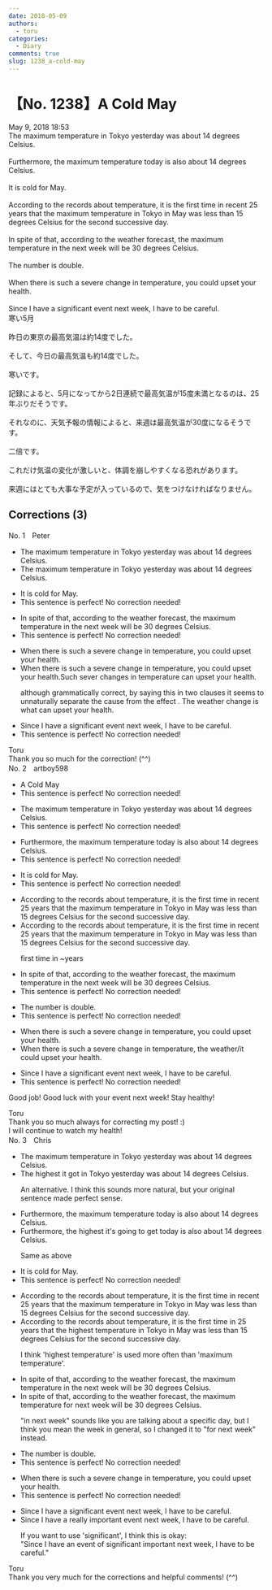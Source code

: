 ```yaml
---
date: 2018-05-09
authors:
  - toru
categories:
  - Diary
comments: true
slug: 1238_a-cold-may
---
```


# 【No. 1238】A Cold May
<div class="date">May 9, 2018 18:53</div>
<div id="post"><div id="body_show_ori">
The maximum temperature in Tokyo yesterday was about 14 degrees Celsius.<br/><br/>Furthermore, the maximum temperature today is also about 14 degrees Celsius.<br/><br/>It is cold for May.<br/><br/>According to the records about temperature, it is the first time in recent 25 years that the maximum temperature in Tokyo in May was less than 15 degrees Celsius for the second successive day.<br/><br/>In spite of that, according to the weather forecast, the maximum temperature in the next week will be 30 degrees Celsius.<br/><br/>The number is double.<br/><br/>When there is such a severe change in temperature, you could upset your health.<br/><br/>Since I have a significant event next week, I have to be careful.
</div></div>

<!-- more -->

<div id="post_ja"><div id="body_show_mo">
寒い5月<br/><br/>昨日の東京の最高気温は約14度でした。<br/><br/>そして、今日の最高気温も約14度でした。<br/><br/>寒いです。<br/><br/>記録によると、5月になってから2日連続で最高気温が15度未満となるのは、25年ぶりだそうです。<br/><br/>それなのに、天気予報の情報によると、来週は最高気温が30度になるそうです。<br/><br/>二倍です。<br/><br/>これだけ気温の変化が激しいと、体調を崩しやすくなる恐れがあります。<br/><br/>来週にはとても大事な予定が入っているので、気をつけなければなりません。
</div></div>

## Corrections (3)
<div id="block"><div class="first_name"> No. 1　<span class="just_name">Peter</span></div><div id="block2">
<ul class="correction_field">
<li class="incorrect">The maximum temperature in Tokyo yesterday was about 14 degrees Celsius.</li>
<li class="corrected correct">
The maximum temperature in Tokyo yesterday was about 14 degrees Celsius.
</li>
</ul>
<ul class="correction_field">
<li class="incorrect">It is cold for May.</li>
<li class="corrected perfect">This sentence is perfect! No correction needed!</li>
</ul>
<ul class="correction_field">
<li class="incorrect">In spite of that, according to the weather forecast, the maximum temperature in the next week will be 30 degrees Celsius.</li>
<li class="corrected perfect">This sentence is perfect! No correction needed!</li>
</ul>
<ul class="correction_field">
<li class="incorrect">When there is such a severe change in temperature, you could upset your health.</li>
<li class="corrected correct">
When there is such a severe change in temperature, you could upset your health.<span class="f_blue">Such sever changes in temperature can upset your health. </span>
<p class="correction_comment">although grammatically correct, by saying this in two clauses it seems to unnaturally separate the cause from the effect . The weather change is what can upset your health.</p>
</li>
</ul>
<ul class="correction_field">
<li class="incorrect">Since I have a significant event next week, I have to be careful.</li>
<li class="corrected perfect">This sentence is perfect! No correction needed!</li>
</ul>
</div><div class="name"><span class="just_name">Toru</span><br>
Thank you so much for the correction! (^^)
</div>
</div>
<div id="block"><div class="first_name"> No. 2　<span class="just_name">artboy598</span></div><div id="block2">
<ul class="correction_field">
<li class="incorrect">A Cold May</li>
<li class="corrected perfect">This sentence is perfect! No correction needed!</li>
</ul>
<ul class="correction_field">
<li class="incorrect">The maximum temperature in Tokyo yesterday was about 14 degrees Celsius.</li>
<li class="corrected perfect">This sentence is perfect! No correction needed!</li>
</ul>
<ul class="correction_field">
<li class="incorrect">Furthermore, the maximum temperature today is also about 14 degrees Celsius.</li>
<li class="corrected perfect">This sentence is perfect! No correction needed!</li>
</ul>
<ul class="correction_field">
<li class="incorrect">It is cold for May.</li>
<li class="corrected perfect">This sentence is perfect! No correction needed!</li>
</ul>
<ul class="correction_field">
<li class="incorrect">According to the records about temperature, it is the first time in recent 25 years that the maximum temperature in Tokyo in May was less than 15 degrees Celsius for the second successive day.</li>
<li class="corrected correct">
According to the records about temperature, it is the first time in <span class="sline"><span class="f_red">recent</span></span> 25 years that the maximum temperature in Tokyo in May was less than 15 degrees Celsius for the second successive day.
<p class="correction_comment">first time in ~years</p>
</li>
</ul>
<ul class="correction_field">
<li class="incorrect">In spite of that, according to the weather forecast, the maximum temperature in the next week will be 30 degrees Celsius.</li>
<li class="corrected perfect">This sentence is perfect! No correction needed!</li>
</ul>
<ul class="correction_field">
<li class="incorrect">The number is double.</li>
<li class="corrected perfect">This sentence is perfect! No correction needed!</li>
</ul>
<ul class="correction_field">
<li class="incorrect">When there is such a severe change in temperature, you could upset your health.</li>
<li class="corrected correct">
When there is such a severe change in temperature, <span class="f_red">the weather/it</span> could upset your health.
</li>
</ul>
<ul class="correction_field">
<li class="incorrect">Since I have a significant event next week, I have to be careful.</li>
<li class="corrected perfect">This sentence is perfect! No correction needed!</li>
</ul>
<p class="comment_small">
 Good job!  Good luck with your event next week!  Stay healthy!
</p>

</div><div class="name"><span class="just_name">Toru</span><br>
Thank you so much always for correcting my post! :)<br/>I will continue to watch my health!
</div>
</div>
<div id="block"><div class="first_name"> No. 3　<span class="just_name">Chris</span></div><div id="block2">
<ul class="correction_field">
<li class="incorrect">The maximum temperature in Tokyo yesterday was about 14 degrees Celsius.</li>
<li class="corrected correct">
The<span class="f_blue"> highest it got</span> in Tokyo yesterday was about 14 degrees Celsius.
<p class="correction_comment">An alternative. I think this sounds more natural, but your original sentence made perfect sense.</p>
</li>
</ul>
<ul class="correction_field">
<li class="incorrect">Furthermore, the maximum temperature today is also about 14 degrees Celsius.</li>
<li class="corrected correct">
Furthermore, the <span class="f_blue">highest it's going to get</span> today is also about 14 degrees Celsius.
<p class="correction_comment">Same as above</p>
</li>
</ul>
<ul class="correction_field">
<li class="incorrect">It is cold for May.</li>
<li class="corrected perfect">This sentence is perfect! No correction needed!</li>
</ul>
<ul class="correction_field">
<li class="incorrect">According to the records about temperature, it is the first time in recent 25 years that the maximum temperature in Tokyo in May was less than 15 degrees Celsius for the second successive day.</li>
<li class="corrected correct">
According to the records about temperature, it is the first time in 25 years that the <span class="f_blue">highest </span>temperature in Tokyo in May was less than 15 degrees Celsius for the second successive day.
<p class="correction_comment">I think 'highest temperature' is used more often than 'maximum temperature'.</p>
</li>
</ul>
<ul class="correction_field">
<li class="incorrect">In spite of that, according to the weather forecast, the maximum temperature in the next week will be 30 degrees Celsius.</li>
<li class="corrected correct">
In spite of that, according to the weather forecast, the maximum temperature<span class="f_blue"> for</span> next week will be 30 degrees Celsius.
<p class="correction_comment">"in next week" sounds like you are talking about a specific day, but I think you mean the week in general, so I changed it to "for next week" instead.</p>
</li>
</ul>
<ul class="correction_field">
<li class="incorrect">The number is double.</li>
<li class="corrected perfect">This sentence is perfect! No correction needed!</li>
</ul>
<ul class="correction_field">
<li class="incorrect">When there is such a severe change in temperature, you could upset your health.</li>
<li class="corrected perfect">This sentence is perfect! No correction needed!</li>
</ul>
<ul class="correction_field">
<li class="incorrect">Since I have a significant event next week, I have to be careful.</li>
<li class="corrected correct">
Since I have a <span class="f_blue">really important</span> event next week, I have to be careful.
<p class="correction_comment">If you want to use 'significant', I think this is okay:<br/>"Since I have an event of significant important next week, I have to be careful."</p>
</li>
</ul>
</div><div class="name"><span class="just_name">Toru</span><br>
Thank you very much for the corrections and helpful comments! (^^)
</div>
</div>
